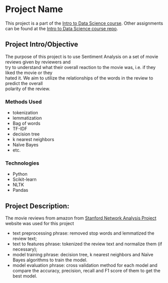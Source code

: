 # Project Name
This project is a part of the [Intro to Data Science course](https://github.com/harper-he/Python/tree/master/Intro%20to%20Data%20Science#course-information).  Other assignments can be found at the [Intro to Data Science course repo](https://github.com/harper-he/Python/tree/master/Intro%20to%20Data%20Science).

## Project Intro/Objective
The purpose of this project is to use	Sentiment	Analysis on a	set	of movie	reviews	given	by reviewers and	
try	to	understand	what	their	overall	reaction	to	the	movie was, i.e. if	they	liked	the	movie	or	they	
hated	it.	We	aim	 to	utilize	 the	relationships	of	 the	words	in	 the	 review	 to	predict	 the overall	
polarity	of	the	review.

### Methods Used
* tokenization
* lemmatization
* Bag of words
* TF-IDF
* decision tree
* k nearest neighbors 
* Naïve Bayes
* etc.

### Technologies
* Python
* Scikit-learn 
* NLTK
* Pandas

## Project Description:
The movie reviews from amazon from [Stanford Network Analysis Project](http://snap.stanford.edu/data/web-Movies.html) website was used for this project
* text preprocessing phrase: removed stop words and lemmatized the review text;
* text to features phrase: tokenized the review text and normalize them (if necessary);
* model training phrase: decision tree, k nearest neighbors and Naïve Bayes algorithms to train the model.
* model evaluation phrase: cross validation method for each model and compare the accuracy, precision, recall and F1 score of them to get the best model.





